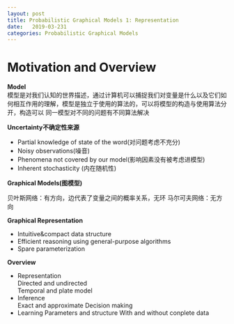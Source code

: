 ```yaml
---
layout: post
title: Probabilistic Graphical Models 1: Representation
date:   2019-03-231
categories: Probabilistic Graphical Models
---
```


# Motivation and Overview 


**Model**  
模型是对我们认知的世界描述，通过计算机可以捕捉我们对变量是什么以及它们如何相互作用的理解，模型是独立于使用的算法的，可以将模型的构造与使用算法分开，构造可以
同一模型对不同的问题有不同算法解决


**Uncertainty不确定性来源**  

+ Partial knowledge of state of the word(对问题考虑不充分)
+ Noisy observations(噪音)
+ Phenomena not covered by our model(影响因素没有被考虑进模型)
+ Inherent stochasticity (内在随机性)


**Graphical Models(图模型)**  

贝叶斯网络：有方向，边代表了变量之间的概率关系，无环
马尔可夫网络：无方向

**Graphical Representation**   

+ Intuitive&compact data structure
+ Efficient reasoning using general-purpose algorithms
+ Spare parameterization 

**Overview**  
+ Representation  
Directed and undirected  
Temporal and plate model 
+ Inference  
Exact and approximate 
Decision making
+ Learning
Parameters and structure
With and without conplete data

